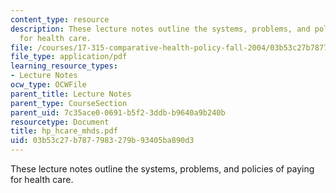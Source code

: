 ```yaml
---
content_type: resource
description: These lecture notes outline the systems, problems, and policies of paying
  for health care.
file: /courses/17-315-comparative-health-policy-fall-2004/03b53c27b7877983279b93405ba890d3_hp_hcare_mhds.pdf
file_type: application/pdf
learning_resource_types:
- Lecture Notes
ocw_type: OCWFile
parent_title: Lecture Notes
parent_type: CourseSection
parent_uid: 7c35ace0-0691-b5f2-3ddb-b9640a9b240b
resourcetype: Document
title: hp_hcare_mhds.pdf
uid: 03b53c27-b787-7983-279b-93405ba890d3
---
```

These lecture notes outline the systems, problems, and policies of paying for health care.

